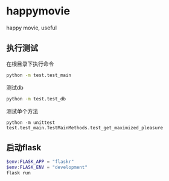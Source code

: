 # happymovie
happy movie, useful

## 执行测试
在根目录下执行命令
```sh
python -m test.test_main
```
测试db
```sh
python -m test.test_db
```

测试单个方法
```
python -m unittest test.test_main.TestMainMethods.test_get_maximized_pleasure
```

## 启动flask
```powershell
$env:FLASK_APP = "flaskr"
$env:FLASK_ENV = "development"
flask run
```